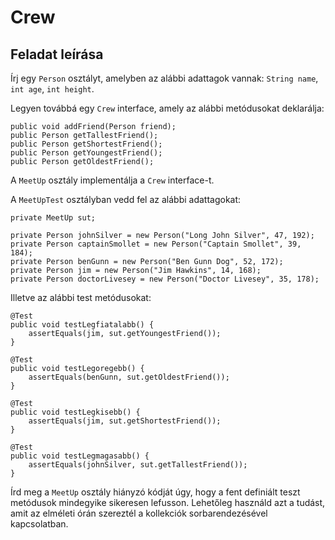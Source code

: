 # Crew

## Feladat leírása

Írj egy `Person` osztályt, amelyben az alábbi adattagok vannak: `String name`, `int age`, `int height`.

Legyen továbbá egy `Crew` interface, amely az alábbi metódusokat deklarálja:

    public void addFriend(Person friend);
    public Person getTallestFriend();
    public Person getShortestFriend();
    public Person getYoungestFriend();
    public Person getOldestFriend();

A `MeetUp` osztály implementálja a `Crew` interface-t.

A `MeetUpTest` osztályban vedd fel az alábbi adattagokat:

    private MeetUp sut;

    private Person johnSilver = new Person("Long John Silver", 47, 192);
    private Person captainSmollet = new Person("Captain Smollet", 39, 184);
    private Person benGunn = new Person("Ben Gunn Dog", 52, 172);
    private Person jim = new Person("Jim Hawkins", 14, 168);
    private Person doctorLivesey = new Person("Doctor Livesey", 35, 178);

Illetve az alábbi test metódusokat:

    @Test
    public void testLegfiatalabb() {
        assertEquals(jim, sut.getYoungestFriend());
    }

    @Test
    public void testLegoregebb() {
        assertEquals(benGunn, sut.getOldestFriend());
    }

    @Test
    public void testLegkisebb() {
        assertEquals(jim, sut.getShortestFriend());
    }

    @Test
    public void testLegmagasabb() {
        assertEquals(johnSilver, sut.getTallestFriend());
    }

Írd meg a `MeetUp` osztály hiányzó kódját úgy, hogy a fent definiált teszt metódusok mindegyike sikeresen lefusson. Lehetőleg használd azt a tudást, amit az elméleti órán szereztél a kollekciók sorbarendezésével kapcsolatban.
